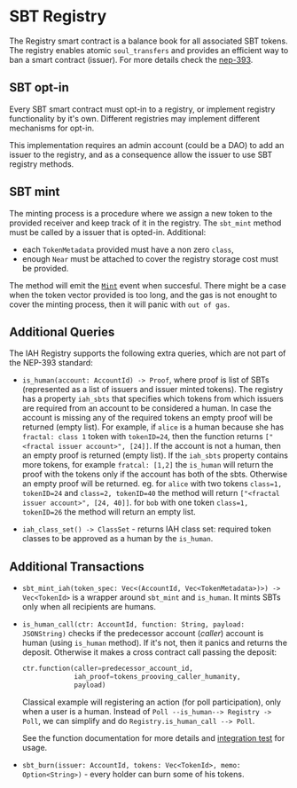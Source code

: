 # SBT Registry

The Registry smart contract is a balance book for all associated SBT tokens. The registry enables atomic `soul_transfers` and provides an efficient way to ban a smart contract (issuer). For more details check the [nep-393](https://github.com/near/NEPs/pull/393).

## SBT opt-in

Every SBT smart contract must opt-in to a registry, or implement registry functionality by it's own. Different registries may implement different mechanisms for opt-in.

This implementation requires an admin account (could be a DAO) to add an issuer to the registry, and as a consequence allow the issuer to use SBT registry methods.

## SBT mint

The minting process is a procedure where we assign a new token to the provided receiver and keep track of it in the registry. The `sbt_mint` method must be called by a issuer that is opted-in. Additional:

- each `TokenMetadata` provided must have a non zero `class`,
- enough `Near` must be attached to cover the registry storage cost must be provided.

The method will emit the [`Mint`](https://github.com/alpha-fi/i-am-human/blob/master/contracts/sbt/src/events.rs#L69) event when succesful. There might be a case when the token vector provided is too long, and the gas is not enought to cover the minting process, then it will panic with `out of gas`.

## Additional Queries

The IAH Registry supports the following extra queries, which are not part of the NEP-393 standard:

- `is_human(account: AccountId) -> Proof`, where proof is list of SBTs (represented as a list of issuers and issuer minted tokens). The registry has a property `iah_sbts` that specifies which tokens from which issuers are required from an account to be considered a human. In case the account is missing any of the required tokens an empty proof will be returned (empty list).
  For example, if `alice` is a human because she has `fractal: class 1` token with `tokenID=24`, then the function returns `["<fractal issuer account>", [24]]`. If the account is not a human, then an empty proof is returned (empty list). If the `iah_sbts` property contains more tokens, for example `fratcal: [1,2]` the `is_human` will return the proof with the tokens only if the account has both of the sbts. Otherwise an empty proof will be returned. eg. for `alice` with two tokens `class=1, tokenID=24` and `class=2, tokenID=40` the method will return `["<fractal issuer account>", [24, 40]]`. for `bob` with one token `class=1, tokenID=26` the method will return an empty list.

- `iah_class_set() -> ClassSet` - returns IAH class set: required token classes to be approved as a human by the `is_human`.

## Additional Transactions

- `sbt_mint_iah(token_spec: Vec<(AccountId, Vec<TokenMetadata>)>) -> Vec<TokenId>` is a wrapper around `sbt_mint` and `is_human`. It mints SBTs only when all recipients are humans.
- `is_human_call(ctr: AccountId, function: String, payload: JSONString)` checks if the predecessor account (_caller_) account is human (using `is_human` method). If it's not, then it panics and returns the deposit. Otherwise it makes a cross contract call passing the deposit:

  ```python
  ctr.function(caller=predecessor_account_id,
               iah_proof=tokens_prooving_caller_humanity,
               payload)
  ```

  Classical example will registering an action (for poll participation), only when a user is a human.
  Instead of `Poll --is_human--> Registry -> Poll`, we can simplify and do `Registry.is_human_call --> Poll`.
 
  See the function documentation for more details and [integration test](https://github.com/near-ndc/i-am-human/blob/780e8cf8326fd0a7976c48afbbafd4553cc7b639/contracts/human_checker/tests/workspaces.rs#L131) for usage.


- `sbt_burn(issuer: AccountId, tokens: Vec<TokenId>, memo: Option<String>)` - every holder can burn some of his tokens.
